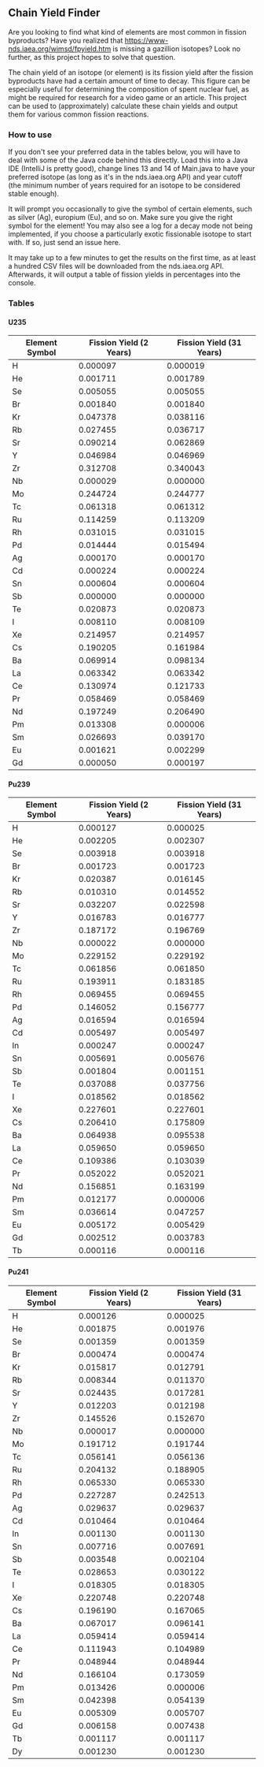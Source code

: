 ## Chain Yield Finder

Are you looking to find what kind of elements are most common in fission byproducts? Have you realized
that https://www-nds.iaea.org/wimsd/fpyield.htm is missing a gazillion isotopes?
Look no further, as this project hopes to solve that question.

The chain yield of an isotope (or element) is its fission yield after the fission byproducts have had a certain amount
of time to decay. This figure can be especially useful for determining the composition of spent nuclear fuel, as might
be required for research for a video game or an article. This project can be used to (approximately) calculate these
chain yields and
output them for various common fission reactions.

### How to use

If you don't see your preferred data in the tables below, you will have to deal with some of the Java code behind this
directly. Load this into a Java IDE (IntelliJ is pretty good), change lines 13 and 14 of Main.java to have your
preferred isotope (as long as it's in the nds.iaea.org API) and year cutoff (the minimum number of years required for an
isotope to be considered stable enough).

It will prompt you occasionally to give the symbol of certain elements, such as silver (Ag), europium (Eu), and so on.
Make sure you give the right symbol for the element!
You may also see a log for a decay mode not being implemented, if you choose a particularly exotic fissionable isotope
to start with. If so, just send an issue here.

It may take up to a few minutes to get the results on the first time, as at least a hundred CSV files will be downloaded
from the nds.iaea.org API. Afterwards, it will output a table of fission yields in percentages into the console.

### Tables

#### U235

| Element Symbol | Fission Yield (2 Years) | Fission Yield (31 Years) |
|----------------|-------------------------|--------------------------|
| H              | 0.000097                | 0.000019                 |
| He             | 0.001711                | 0.001789                 |
| Se             | 0.005055                | 0.005055                 |
| Br             | 0.001840                | 0.001840                 |
| Kr             | 0.047378                | 0.038116                 |
| Rb             | 0.027455                | 0.036717                 |
| Sr             | 0.090214                | 0.062869                 |
| Y              | 0.046984                | 0.046969                 |
| Zr             | 0.312708                | 0.340043                 |
| Nb             | 0.000029                | 0.000000                 |
| Mo             | 0.244724                | 0.244777                 |
| Tc             | 0.061318                | 0.061312                 |
| Ru             | 0.114259                | 0.113209                 |
| Rh             | 0.031015                | 0.031015                 |
| Pd             | 0.014444                | 0.015494                 |
| Ag             | 0.000170                | 0.000170                 |
| Cd             | 0.000224                | 0.000224                 |
| Sn             | 0.000604                | 0.000604                 |
| Sb             | 0.000000                | 0.000000                 |
| Te             | 0.020873                | 0.020873                 |
| I              | 0.008110                | 0.008109                 |
| Xe             | 0.214957                | 0.214957                 |
| Cs             | 0.190205                | 0.161984                 |
| Ba             | 0.069914                | 0.098134                 |
| La             | 0.063342                | 0.063342                 |
| Ce             | 0.130974                | 0.121733                 |
| Pr             | 0.058469                | 0.058469                 |
| Nd             | 0.197249                | 0.206490                 |
| Pm             | 0.013308                | 0.000006                 |
| Sm             | 0.026693                | 0.039170                 |
| Eu             | 0.001621                | 0.002299                 |
| Gd             | 0.000050                | 0.000197                 |

#### Pu239

| Element Symbol | Fission Yield (2 Years) | Fission Yield (31 Years) |
|----------------|-------------------------|--------------------------|
| H              | 0.000127                | 0.000025                 |
| He             | 0.002205                | 0.002307                 |
| Se             | 0.003918                | 0.003918                 |
| Br             | 0.001723                | 0.001723                 |
| Kr             | 0.020387                | 0.016145                 |
| Rb             | 0.010310                | 0.014552                 |
| Sr             | 0.032207                | 0.022598                 |
| Y              | 0.016783                | 0.016777                 |
| Zr             | 0.187172                | 0.196769                 |
| Nb             | 0.000022                | 0.000000                 |
| Mo             | 0.229152                | 0.229192                 |
| Tc             | 0.061856                | 0.061850                 |
| Ru             | 0.193911                | 0.183185                 |
| Rh             | 0.069455                | 0.069455                 |
| Pd             | 0.146052                | 0.156777                 |
| Ag             | 0.016594                | 0.016594                 |
| Cd             | 0.005497                | 0.005497                 |
| In             | 0.000247                | 0.000247                 |
| Sn             | 0.005691                | 0.005676                 |
| Sb             | 0.001804                | 0.001151                 |
| Te             | 0.037088                | 0.037756                 |
| I              | 0.018562                | 0.018562                 |
| Xe             | 0.227601                | 0.227601                 |
| Cs             | 0.206410                | 0.175809                 |
| Ba             | 0.064938                | 0.095538                 |
| La             | 0.059650                | 0.059650                 |
| Ce             | 0.109386                | 0.103039                 |
| Pr             | 0.052022                | 0.052021                 |
| Nd             | 0.156851                | 0.163199                 |
| Pm             | 0.012177                | 0.000006                 |
| Sm             | 0.036614                | 0.047257                 |
| Eu             | 0.005172                | 0.005429                 |
| Gd             | 0.002512                | 0.003783                 |
| Tb             | 0.000116                | 0.000116                 |

#### Pu241

| Element Symbol | Fission Yield (2 Years) | Fission Yield (31 Years) |
|----------------|-------------------------|--------------------------|
| H              | 0.000126                | 0.000025                 |
| He             | 0.001875                | 0.001976                 |
| Se             | 0.001359                | 0.001359                 |
| Br             | 0.000474                | 0.000474                 |
| Kr             | 0.015817                | 0.012791                 |
| Rb             | 0.008344                | 0.011370                 |
| Sr             | 0.024435                | 0.017281                 |
| Y              | 0.012203                | 0.012198                 |
| Zr             | 0.145526                | 0.152670                 |
| Nb             | 0.000017                | 0.000000                 |
| Mo             | 0.191712                | 0.191744                 |
| Tc             | 0.056141                | 0.056136                 |
| Ru             | 0.204132                | 0.188905                 |
| Rh             | 0.065330                | 0.065330                 |
| Pd             | 0.227287                | 0.242513                 |
| Ag             | 0.029637                | 0.029637                 |
| Cd             | 0.010464                | 0.010464                 |
| In             | 0.001130                | 0.001130                 |
| Sn             | 0.007716                | 0.007691                 |
| Sb             | 0.003548                | 0.002104                 |
| Te             | 0.028653                | 0.030122                 |
| I              | 0.018305                | 0.018305                 |
| Xe             | 0.220748                | 0.220748                 |
| Cs             | 0.196190                | 0.167065                 |
| Ba             | 0.067017                | 0.096141                 |
| La             | 0.059414                | 0.059414                 |
| Ce             | 0.111943                | 0.104989                 |
| Pr             | 0.048944                | 0.048944                 |
| Nd             | 0.166104                | 0.173059                 |
| Pm             | 0.013426                | 0.000006                 |
| Sm             | 0.042398                | 0.054139                 |
| Eu             | 0.005309                | 0.005707                 |
| Gd             | 0.006158                | 0.007438                 |
| Tb             | 0.001117                | 0.001117                 |
| Dy             | 0.001230                | 0.001230                 |
